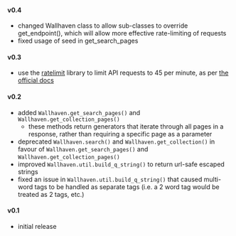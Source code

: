 #### v0.4
- changed Wallhaven class to allow sub-classes to override get_endpoint(), which will allow more effective rate-limiting of requests
- fixed usage of seed in get_search_pages

#### v0.3
- use the [ratelimit](https://pypi.org/project/ratelimit/) library to limit API requests to 45 per minute, as per [the official docs](https://wallhaven.cc/help/api#limits)

#### v0.2
- added `Wallhaven.get_search_pages()` and `Wallhaven.get_collection_pages()`
    - these methods return generators that iterate through all pages in a response, rather than requiring a specific page as a parameter
- deprecated `Wallhaven.search()` and `Wallhaven.get_collection()` in favour of `Wallhaven.get_search_pages()` and `Wallhaven.get_collection_pages()`
- improved `Wallhaven.util.build_q_string()` to return url-safe escaped strings
- fixed an issue in `Wallhaven.util.build_q_string()` that caused multi-word tags to be handled as separate tags (i.e. a 2 word tag would be treated as 2 tags, etc.)

#### v0.1
- initial release
